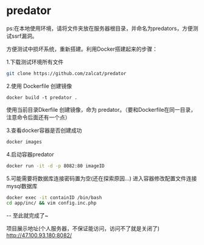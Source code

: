 # predator

ps:在本地使用环境，请将文件夹放在服务器根目录，并命名为predators，方便测试ssrf漏洞。


方便测试中损坏系统，重新搭建。利用Docker搭建起来的步骤：

1.下载测试环境所有文件

```Bash
git clone https://github.com/zalcat/predator
```

2.使用 Dockerfile 创建镜像
```Bas
docker build -t predator .
```
使用当前目录Dkerfile 创建镜像，命为 predator。（要和Dockerfile在同一目录，注意命令后面还有一个点）

3.查看docker容器是否创建成功
```Bash
docker images
```

4.启动容器predator
```Bash
docker run -it -d -p 8082:80 imageID
```

5.可能需要将数据库连接密码置为空(还在探索原因...)
进入容器修改配置文件连接mysql数据库
```Bash
docker exec -it containID /bin/bash
cd app/inc/ && vim config.inc.php
```


-- 至此就完成了~



项目展示地址(个人服务器，不保证能访问，访问不了就是关闭了)
http://47.100.93.180:8082/




